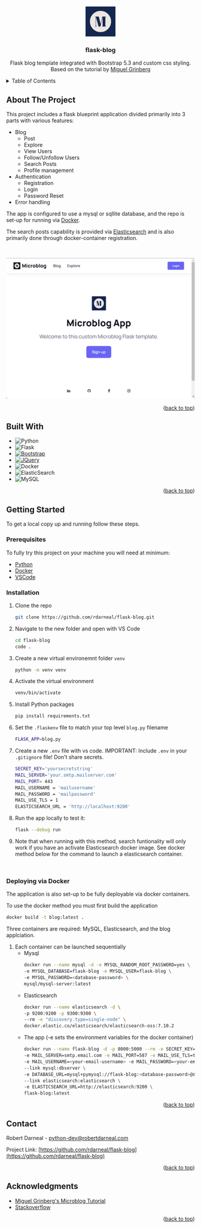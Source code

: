 <!-- PROJECT LOGO -->
<br />
<div align="center">
  <a href="https://github.com/rdarneal/flask-blog">
    <img src="app/statics/ico/../../static/ico/android-chrome-192x192.png" alt="Logo" width="80" height="80">
  </a>

<h3 align="center">flask-blog</h3>

  <p align="center">
    Flask blog template integrated with Bootstrap 5.3 and custom css styling. Based on the tutorial by <a href="https://github.com/miguelgrinberg/microblog/">Miguel Grinberg</a>
    <br />
  </p>
</div>



<!-- TABLE OF CONTENTS -->
<details>
  <summary>Table of Contents</summary>
  <ol>
    <li>
      <a href="#about-the-project">About The Project</a>
      <ul>
        <li><a href="#built-with">Built With</a></li>
      </ul>
    </li>
    <li>
      <a href="#getting-started">Getting Started</a>
      <ul>
        <li><a href="#prerequisites">Prerequisites</a></li>
        <li><a href="#installation">Installation</a></li>
      </ul>
    </li>
    <li><a href="#contact">Contact</a></li>
    <li><a href="#acknowledgments">Acknowledgments</a></li>
  </ol>
</details>



<!-- ABOUT THE PROJECT -->
## About The Project

This project includes a flask blueprint application divided primarily into 3 parts with various features:
- Blog
  - Post
  - Explore
  - View Users
  - Follow/Unfollow Users
  - Search Posts
  - Profile management
- Authentication
  - Registration
  - Login
  - Password Reset
- Error handling

The app is configured to use a mysql or sqllite database, and the repo is set-up for running via [Docker](https://www.docker.com/).

The search posts capability is provided via [Elasticsearch](https://www.elastic.co/) and is also primarily done through docker-container registration.



<br />

![Flask-microblog](/app/static/img/demo-1-landing.png)

<p align="right">(<a href="#readme-top">back to top</a>)</p>


## Built With
* ![Python](https://img.shields.io/badge/python-3670A0?style=for-the-badge&logo=python&logoColor=ffdd54) 
* ![Flask](https://img.shields.io/badge/flask-%23000.svg?style=for-the-badge&logo=flask&logoColor=white)
* [![Bootstrap][Bootstrap.com]][Bootstrap-url]
* [![JQuery][JQuery.com]][JQuery-url]
* ![Docker](https://img.shields.io/badge/docker-%230db7ed.svg?style=for-the-badge&logo=docker&logoColor=white)
* ![ElasticSearch](https://img.shields.io/badge/-ElasticSearch-005571?style=for-the-badge&logo=elasticsearch)
* ![MySQL](https://img.shields.io/badge/mysql-%2300f.svg?style=for-the-badge&logo=mysql&logoColor=white)

<p align="right">(<a href="#readme-top">back to top</a>)</p>



<!-- GETTING STARTED -->
## Getting Started

To get a local copy up and running follow these steps.

### Prerequisites

To fully try this project on your machine you will need at minimum:
* [Python](https://www.python.org/downloads/)
* [Docker](https://www.docker.com/)
* [VSCode](https://code.visualstudio.com/)

### Installation

1. Clone the repo
   ```sh
   git clone https://github.com/rdarneal/flask-blog.git
   ```
2. Navigate to the new folder and open with VS Code
   ```sh
   cd flask-blog
   code .
   ```
3. Create a new virtual environemnt folder `venv`
   ```sh
   python -m venv venv
   ```
4. Activate the virtual environment
   ```sh
   venv/bin/activate
   ```
5. Install Python packages
   ```sh
   pip install requirements.txt
   ```
6. Set the `.flaskenv` file to match your top level `blog.py` filename
   ```sh
   FLASK_APP=blog.py
   ```
7. Create a new `.env` file with vs code. IMPORTANT: Include `.env` in your `.gitignore` file! Don't share secrets.
   ```sh
   SECRET_KEY='yoursecretstring'
   MAIL_SERVER='your.smtp.mailserver.com'
   MAIL_PORT= 443
   MAIL_USERNAME = 'mailusername'
   MAIL_PASSWORD = 'mailpassword'
   MAIL_USE_TLS = 1
   ELASTICSEARCH_URL = 'http://localhost:9200'
   ```
8. Run the app locally to test it:
   ```sh
   flask --debug run
   ```
9. Note that when running with this method, search funtionality will only work if you have an activate Elasticsearch docker image. See docker method below for the command to launch a elasticsearch container.

<br />

### Deploying via Docker
The application is also set-up to be fully deployable via docker containers.

To use the docker method you must first build the application
```sh
docker build -t blog:latest .
```

Three containers are required: MySQL, Elasticsearch, and the blog applciation.
1. Each container can be launched sequentially
   - Mysql
      ```sh
      docker run --name mysql -d -e MYSQL_RANDOM_ROOT_PASSWORD=yes \
      -e MYSQL_DATABASE=flask-blog -e MYSQL_USER=flask-blog \
      -e MYSQL_PASSWORD=<database-password> \
      mysql/mysql-server:latest
      ```
   - Elasticsearch
      ```sh
      docker run --name elasticsearch -d \
      -p 9200:9200 -p 9300:9300 \
      --rm -e "discovery.type=single-node" \
      docker.elastic.co/elasticsearch/elasticsearch-oss:7.10.2
      ```
   - The app (-e sets the environment variables for the docker container)
      ```sh
      docker run --name flask-blog -d -p 8000:5000 --rm -e SECRET_KEY=my-secret-key \
      -e MAIL_SERVER=smtp.email.com -e MAIL_PORT=587 -e MAIL_USE_TLS=true \
      -e MAIL_USERNAME=<your-email-username> -e MAIL_PASSWORD=<your-email-password> \
      --link mysql:dbserver \
      -e DATABASE_URL=mysql+pymysql://flask-blog:<database-password>@dbserver/flask-blog \
      --link elasticsearch:elasticsearch \
      -e ELASTICSEARCH_URL=http://elasticsearch:9200 \
      flask-blog:latest
      ```

<p align="right">(<a href="#readme-top">back to top</a>)</p>


<!-- CONTACT -->
## Contact

Robert Darneal - python-dev@robertdarneal.com

Project Link: [https://github.com/rdarneal/flask-blog](https://github.com/rdarneal/flask-blog)

<p align="right">(<a href="#readme-top">back to top</a>)</p>



<!-- ACKNOWLEDGMENTS -->
## Acknowledgments

* [Miguel Grinberg's Microblog Tutorial](https://blog.miguelgrinberg.com/post/the-flask-mega-tutorial-part-i-hello-world)
* [Stackoverflow](https://stackoverflow.com/)

<p align="right">(<a href="#readme-top">back to top</a>)</p>



<!-- MARKDOWN LINKS & IMAGES -->
<!-- https://www.markdownguide.org/basic-syntax/#reference-style-links -->

[Bootstrap.com]: https://img.shields.io/badge/Bootstrap-563D7C?style=for-the-badge&logo=bootstrap&logoColor=white
[Bootstrap-url]: https://getbootstrap.com
[JQuery.com]: https://img.shields.io/badge/jQuery-0769AD?style=for-the-badge&logo=jquery&logoColor=white
[JQuery-url]: https://jquery.com 
